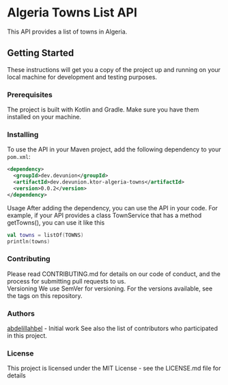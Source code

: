 # Algeria Towns List API

This API provides a list of towns in Algeria.

## Getting Started

These instructions will get you a copy of the project up and running on your local machine for development and testing
purposes.

### Prerequisites

The project is built with Kotlin and Gradle. Make sure you have them installed on your machine.

### Installing

To use the API in your Maven project, add the following dependency to your `pom.xml`:

```xml
<dependency>
  <groupId>dev.devunion</groupId>
  <artifactId>dev.devunion.ktor-algeria-towns</artifactId>
  <version>0.0.2</version>
</dependency>
```

Usage
After adding the dependency, you can use the API in your code. For example, if your API provides a class TownService
that has a method getTowns(), you can use it like this

```kotlin
val towns = listOf(TOWNS)
println(towns)
```
### Contributing
Please read CONTRIBUTING.md for details on our code of conduct, and the process for submitting pull requests to us.  
Versioning
We use SemVer for versioning. For the versions available, see the tags on this repository.  

### Authors
[abdelillahbel](github.com/abdelillahbel) - Initial work 
See also the list of contributors who participated in this project.  

### License
This project is licensed under the MIT License - see the LICENSE.md file for details
